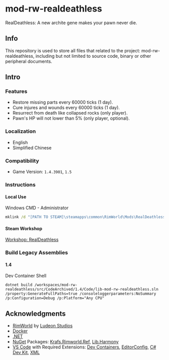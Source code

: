 # mod-rw-realdeathless

RealDeathless: A new archite gene makes your pawn never die.

## Info

This repository is used to store all files that related to the project: mod-rw-realdeathless, including but not limited to source code, binary or other peripheral documents.

## Intro

### Features

- Restore missing parts every 60000 ticks (1 day).
- Cure injures and wounds every 60000 ticks (1 day).
- Resurrect from death like collapsed rocks (only player).
- Pawn's HP will not lower than 5% (only player, optional).

### Localization

- English
- Simplified Chinese

### Compatibility

- Game Version: `1.4.3901`, `1.5`

### Instructions

#### Local Use

Windows CMD - Administrator

```cmd
mklink /d "[PATH TO STEAM]\steamapps\common\RimWorld\Mods\RealDeathless" "[PATH TO LOCAL REPO]\mod-rw-realdeathless\mod"
```

#### Steam Workshop

[Workshop: RealDeathless](https://steamcommunity.com/sharedfiles/filedetails/?id=2931523061)

### Build Legacy Assemblies

#### 1.4

Dev Container Shell

```shell
dotnet build /workspaces/mod-rw-realdeathless/src/CodeArchived/1.4/Code/lib-mod-rw-realdeathless.sln /property:GenerateFullPaths=true /consoleloggerparameters:NoSummary /p:Configuration=Debug /p:Platform="Any CPU"
```

## Acknowledgments

- [RimWorld](https://store.steampowered.com/app/294100/RimWorld) by [Ludeon Studios](https://ludeon.com)
- [Docker](https://www.docker.com)
- [.NET](https://dotnet.microsoft.com/en-us/download/dotnet)
- [NuGet](https://www.nuget.org) Packages: [Krafs.Rimworld.Ref](https://www.nuget.org/packages/Krafs.Rimworld.Ref), [Lib.Harmony](https://www.nuget.org/packages/Lib.Harmony)
- [VS Code](https://code.visualstudio.com) with Required Extensions: [Dev Containers](https://marketplace.visualstudio.com/items?itemName=ms-vscode-remote.remote-containers), [EditorConfig](https://marketplace.visualstudio.com/items?itemName=EditorConfig.EditorConfig), [C# Dev Kit](https://marketplace.visualstudio.com/items?itemName=ms-dotnettools.csdevkit), [XML](https://marketplace.visualstudio.com/items?itemName=redhat.vscode-xml)
